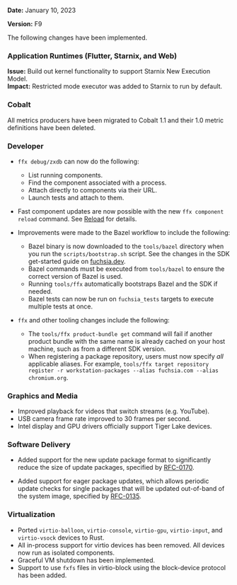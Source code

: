 **Date:** January 10, 2023

**Version:** F9

The following changes have been implemented.

### Application Runtimes (Flutter, Starnix, and Web)

**Issue:** Build out kernel functionality to support Starnix New Execution Model.  
**Impact:** Restricted mode executor was added to Starnix to run by default.

### Cobalt

All metrics producers have been migrated to Cobalt 1.1 and their 1.0 metric definitions have been deleted.

### Developer

-   `ffx debug/zxdb` can now do the following:
    -   List running components.
    -   Find the component associated with a process.
    -   Attach directly to components via their URL.
    -   Launch tests and attach to them.

-   Fast component updates are now possible with the new `ffx component reload` command. See [Reload](/docs/development/components/run.md#reloading) for details.

-   Improvements were made to the Bazel workflow to include the following:
    -   Bazel binary is now downloaded to the `tools/bazel` directory when you run the `scripts/bootstrap.sh` script. See the changes in the SDK get-started guide on [fuchsia.dev](http://fuchsia.dev/).
    -   Bazel commands must be executed from `tools/bazel` to ensure the correct version of Bazel is used.
    -   Running `tools/ffx` automatically bootstraps Bazel and the SDK if needed.
    -   Bazel tests can now be run on `fuchsia_tests` targets to execute multiple tests at once.
-   `ffx` and other tooling changes include the following:
    -   The ``tools/ffx product-bundle get`` command will fail if another product bundle with the same name is already cached on your host machine, such as from a different SDK version.
    -   When registering a package repository, users must now specify *all* applicable aliases. For example, `tools/ffx target repository register -r workstation-packages --alias fuchsia.com --alias chromium.org`.

### Graphics and Media

-   Improved playback for videos that switch streams (e.g. YouTube).
-   USB camera frame rate improved to 30 frames per second.
-   Intel display and GPU drivers officially support Tiger Lake devices.

### Software Delivery

-   Added support for the new update package format to significantly reduce the size of update packages, specified by [RFC-0170](/docs/contribute/governance/rfcs/0170_remove_binary_images_from_the_update_package.md).

-   Added support for eager package updates, which allows periodic update checks for single packages that will be updated out-of-band of the system image, specified by [RFC-0135](/docs/contribute/governance/rfcs/0135_package_abi_revision.md).

### Virtualization

-   Ported `virtio-balloon`, `virtio-console`, `virtio-gpu`, `virtio-input`, and `virtio-vsock` devices to Rust.
-   All in-process support for virtio devices has been removed. All devices now run as isolated components.
-   Graceful VM shutdown has been implemented.
-   Support to use `fxfs` files in virtio-block using the block-device protocol has been added.
